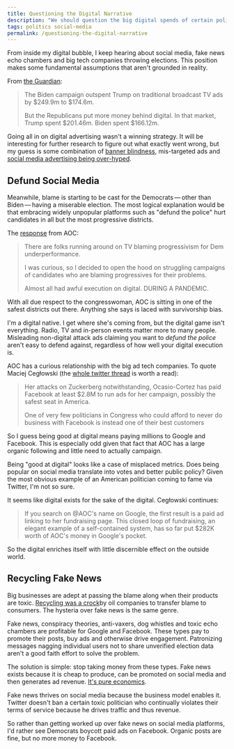 ```yaml
---
title: Questioning the Digital Narrative
description: "We should question the big digital spends of certain politicians. It’s dubious have effective they actually are."
tags: politics social-media
permalink: /questioning-the-digital-narrative
--- 
```


From inside my digital bubble, I keep hearing about social media, fake news echo chambers and big tech companies throwing elections. This position makes some fundamental assumptions that aren't grounded in reality. 

From [the Guardian](https://www.theguardian.com/us-news/live/2020/nov/06/us-election-joe-biden-donald-trump-result-latest-who-is-winning-live-2020-updates?page=with:block-5fa672418f083df739ba5dca#block-5fa672418f083df739ba5dca): 

> The Biden campaign outspent Trump on traditional broadcast TV ads by $249.9m to $174.6m.
> 
> But the Republicans put more money behind digital. In that market, Trump spent $201.46m. Biden spent $166.12m.

Going all in on digital advertising wasn't a winning strategy. It will be interesting for further research to figure out what exactly went wrong, but my guess is some combination of [banner blindness](https://en.wikipedia.org/wiki/Banner_blindness), mis-targeted ads and [social media advertising being over-hyped](/blog/search-racket).

## Defund Social Media 

Meanwhile, blame is starting to be cast for the Democrats&thinsp;—&thinsp;other than Biden&thinsp;—&thinsp;having a miserable election. The most logical explanation would be that embracing widely unpopular platforms such as "defund the police" hurt candidates in all but the most progressive districts. 

The [response](https://twitter.com/AOC/status/1324694301234921474) from AOC: 

> There are folks running around on TV blaming progressivism for Dem underperformance.
>
> I was curious, so I decided to open the hood on struggling campaigns of candidates who are blaming progressives for their problems.
>
> Almost all had awful execution on digital. DURING A PANDEMIC.

With all due respect to the congresswoman, AOC is sitting in one of the safest districts out there. Anything she says is laced with survivorship bias. 

I'm a digital native. I get where she's coming from, but the digital game isn't everything. Radio, TV and in-person events matter more to many people. Misleading non-digital attack ads claiming you want to *defund the police* aren't easy to defend against, regardless of how well your digital execution is. 

AOC has a curious relationship with the big ad tech companies. To quote Maciej Cegłowski (the [whole twitter thread](https://twitter.com/Pinboard/status/1283952686899974144) is worth a read):

> Her attacks on Zuckerberg notwithstanding, Ocasio-Cortez has paid Facebook at least $2.8M to run ads for her campaign, possibly the safest seat in America.
>
> One of very few politicians in Congress who could afford to never do business with Facebook is instead one of their best customers

So I guess being good at digital means paying millions to Google and Facebook. This is especially odd given that fact that AOC has a large organic following and little need to actually campaign.

Being "good at digital" looks like a case of misplaced metrics. Does being popular on social media translate into votes and better public policy? Given the most obvious example of an American politician coming to fame via Twitter, I'm not so sure. 

It seems like digital exists for the sake of the digital. Cegłowski continues: 

> If you search on @AOC's name on Google, the first result is a paid ad linking to her fundraising page. This closed loop of fundraising, an elegant example of a self-contained system, has so far put $282K worth of AOC's money in Google's pocket.

So the digital enriches itself with little discernible effect on the outside world. 

## Recycling Fake News

Big businesses are adept at passing the blame along when their products are toxic. [Recycling was a crock](https://www.youtube.com/watch?v=-dk3NOEgX7o)by oil companies to transfer blame to consumers. The hysteria over fake news is the same genre. 

Fake news, conspiracy theories, anti-vaxers, dog whistles and toxic echo chambers are profitable for Google and Facebook. These types pay to promote their posts, buy ads and otherwise drive engagement. Patronizing messages nagging individual users not to share unverified election data aren't a good faith effort to solve the problem.  

The solution is simple: stop taking money from these types. Fake news exists because it is cheap to produce, can be promoted on social media and then generates ad revenue. [It's pure economics](https://money.cnn.com/interactive/media/the-macedonia-story/). 

Fake news thrives on social media because the business model enables it. Twitter doesn't ban a certain toxic politician who continually violates their terms of service because he drives traffic and thus revenue.

So rather than getting worked up over fake news on social media platforms, I'd rather see Democrats boycott paid ads on Facebook. Organic posts are fine, but no more money to Facebook.